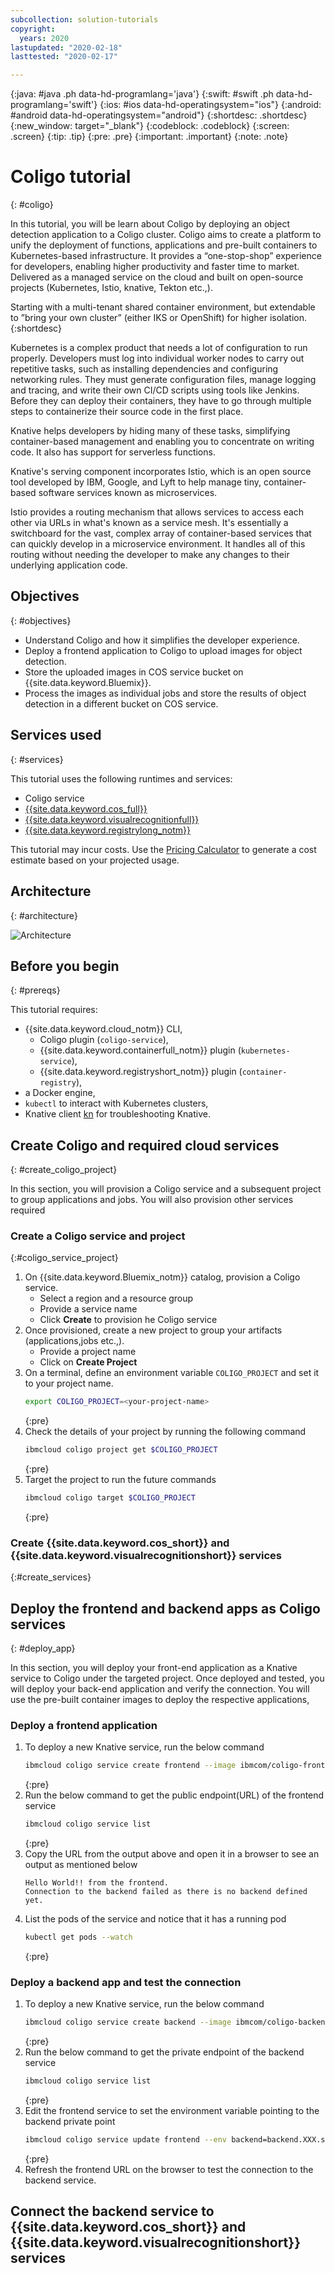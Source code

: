 ```yaml
---
subcollection: solution-tutorials
copyright:
  years: 2020
lastupdated: "2020-02-18"
lasttested: "2020-02-17"

---
```


{:java: #java .ph data-hd-programlang='java'}
{:swift: #swift .ph data-hd-programlang='swift'}
{:ios: #ios data-hd-operatingsystem="ios"}
{:android: #android data-hd-operatingsystem="android"}
{:shortdesc: .shortdesc}
{:new_window: target="_blank"}
{:codeblock: .codeblock}
{:screen: .screen}
{:tip: .tip}
{:pre: .pre}
{:important: .important}
{:note: .note}

# Coligo tutorial
{: #coligo}

In this tutorial, you will be learn about Coligo by deploying an object detection application to a Coligo cluster. Coligo aims to create a platform to unify the deployment of functions, applications and pre-built containers to Kubernetes-based infrastructure. It provides a “one-stop-shop” experience for developers, enabling higher productivity and faster time to market. Delivered as a managed service on the cloud and built on open-source projects (Kubernetes, Istio, knative, Tekton etc.,).

Starting with a multi-tenant shared container environment, but extendable to ”bring your own cluster” (either IKS or OpenShift) for higher isolation.
{:shortdesc}

Kubernetes is a complex product that needs a lot of configuration to run properly. Developers must log into individual worker nodes to carry out repetitive tasks, such as installing dependencies and configuring networking rules. They must generate configuration files, manage logging and tracing, and write their own CI/CD scripts using tools like Jenkins. Before they can deploy their containers, they have to go through multiple steps to containerize their source code in the first place.

Knative helps developers by hiding many of these tasks, simplifying container-based management and enabling you to concentrate on writing code. It also has support for serverless functions.

Knative's serving component incorporates Istio, which is an open source tool developed by IBM, Google, and Lyft to help manage tiny, container-based software services known as microservices.

Istio provides a routing mechanism that allows services to access each other via URLs in what's known as a service mesh. It's essentially a switchboard for the vast, complex array of container-based services that can quickly develop in a microservice environment. It handles all of this routing without needing the developer to make any changes to their underlying application code.

## Objectives
{: #objectives}

* Understand Coligo and how it simplifies the developer experience.
* Deploy a frontend application to Coligo to upload images for object detection.
* Store the uploaded images in COS service bucket on {{site.data.keyword.Bluemix}}.
* Process the images as individual jobs and store the results of object detection in a different bucket on COS service.

## Services used
{: #services}

This tutorial uses the following runtimes and services:
* Coligo service
* [{{site.data.keyword.cos_full}}](https://{DomainName}/catalog/services/cloud-object-storage)
* [{{site.data.keyword.visualrecognitionfull}}](https://{DomainName}/catalog/services/visual-recognition)
* [{{site.data.keyword.registrylong_notm}}](https://{DomainName}/kubernetes/registry/main/start)


<!--##istutorial#-->
This tutorial may incur costs. Use the [Pricing Calculator](https://{DomainName}/estimator/review) to generate a cost estimate based on your projected usage.
<!--#/istutorial#-->

## Architecture
{: #architecture}

<p style="text-align: center;">

  ![Architecture](images/solution54-coligo-hidden/architecture_diagram.png)
</p>

## Before you begin
{: #prereqs}

This tutorial requires:
* {{site.data.keyword.cloud_notm}} CLI,
   * Coligo plugin (`coligo-service`),
   * {{site.data.keyword.containerfull_notm}} plugin (`kubernetes-service`),
   * {{site.data.keyword.registryshort_notm}} plugin (`container-registry`),
* a Docker engine,
* `kubectl` to interact with Kubernetes clusters,
* Knative client [kn](https://storage.googleapis.com/knative-nightly/client/latest/kn-darwin-amd64) for troubleshooting Knative.

## Create Coligo and required cloud services
{: #create_coligo_project}

In this section, you will provision a Coligo service and a subsequent project to group applications and jobs. You will also provision other services required

### Create a Coligo service and project
{:#coligo_service_project}

1. On {{site.data.keyword.Bluemix_notm}} catalog, provision a Coligo service.
   - Select a region and a resource group
   - Provide a service name
   - Click **Create** to provision he Coligo service
2. Once provisioned, create a new project to group your artifacts (applications,jobs etc.,).
   - Provide a project name
   - Click on **Create Project**
3. On a terminal, define an environment variable `COLIGO_PROJECT` and set it to your project name.
   ```sh
   export COLIGO_PROJECT=<your-project-name>
   ```
   {:pre}
4. Check the details of your project by running the following command
   ```sh
   ibmcloud coligo project get $COLIGO_PROJECT
   ```
   {:pre}
5. Target the project to run the future commands
   ```sh
   ibmcloud coligo target $COLIGO_PROJECT
   ```
   {:pre}
### Create {{site.data.keyword.cos_short}} and {{site.data.keyword.visualrecognitionshort}} services
{:#create_services}

## Deploy the frontend and backend apps as Coligo services
{: #deploy_app}

In this section, you will deploy your front-end application as a Knative service to Coligo under the targeted project. Once deployed and tested, you will deploy your back-end application and verify the connection. You will use the pre-built container images to deploy the respective applications,

### Deploy a frontend application

1. To deploy a new Knative service, run the below command
   ```sh
   ibmcloud coligo service create frontend --image ibmcom/coligo-frontend --requests-cpu 50m --requests-memory 128Mi --limits-cpu 2000m --limits-memory 4Gi
   ```
   {:pre}
2. Run the below command to get the public endpoint(URL) of the frontend service
   ```sh
   ibmcloud coligo service list
   ```
   {:pre}
3. Copy the URL from the output above and open it in a browser to see an output as mentioned below
   ```
   Hello World!! from the frontend.
   Connection to the backend failed as there is no backend defined yet.
   ```
4. List the pods of the service and notice that it has a running pod
   ```sh
   kubectl get pods --watch
   ```
   {:pre}

### Deploy a backend app and test the connection

1. To deploy a new Knative service, run the below command
   ```sh
   ibmcloud coligo service create backend --image ibmcom/coligo-backend -l serving.knative.dev/visibility=cluster-local --requests-cpu 50m --requests-memory 128Mi --limits-cpu 2000m --limits-memory 4Gi
   ```
   {:pre}
2. Run the below command to get the private endpoint of the backend service
   ```sh
   ibmcloud coligo service list
   ```
   {:pre}
3. Edit the frontend service to set the environment variable pointing to the backend private point
   ```sh
   ibmcloud coligo service update frontend --env backend=backend.XXX.svc.cluster.local
   ```
   {:pre}
4. Refresh the frontend URL on the browser to test the connection to the backend service.

## Connect the backend service to {{site.data.keyword.cos_short}} and {{site.data.keyword.visualrecognitionshort}} services
